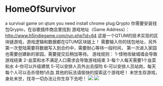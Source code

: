 # HomeOfSurvivor
a survival  game on qtum
you need install chrome plug:Qrypto
你需要安装钱包Qrypto，在谷歌插件商店里找到
游戏地址（Game Address）：
http://www.h5indiegame.com/run.php?id=64
这是一个QTUM的技术实现的区块链游戏，游戏逻辑和数据都在QTUM区块链上！
需要输入你的钱包地址，另外第一次登陆需要将数据写入到合约中，需要耐心等待一段时间，
第一次进入家园也需要创建新的家园，需要提交后稍加等待。
游戏规则：
1-怪物攻破城墙会导致游戏结束
2-韭菜和水不满足人口需求会导致游戏结束
3-每个人每天需要1个韭菜和水
4-你可以升级建筑
5-可以安排人员外出去探险
6-可以安排人员站岗，每天每个人可以击杀怪物1点血
其他的玩法请愉快的探索这个游戏吧！
末世生存游戏，身处末世，找寻一切办法让你生存下去吧！
<img src="http://material.kdsrpg.com/releaseProject/1_5e0e692a5cea21333be8d5ffc3566c27/2/asset/_titles/255805.31113346195-34628140436_0.png" />
<img src="http://material.kdsrpg.com/releaseProject/1_5e0e692a5cea21333be8d5ffc3566c27/2/asset/_titles/255805.31113346195-34628140436_1.png" />

